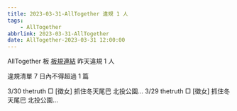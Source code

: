 ```yaml
---
title: 2023-03-31-AllTogether 違規 1 人
tags:
    - AllTogether
abbrlink: 2023-03-31-AllTogether
date: AllTogether-2023-03-31 12:00:00
---
```

AllTogether 板 [板規連結](https://www.ptt.cc/bbs/AllTogether/M.1643211430.A.5FB.html)
昨天違規 1 人
<!-- more -->

違規清單
7 日內不得超過 1 篇

3/30 thetruth □ [徵女] 抓住冬天尾巴 北投公園…
3/29 thetruth □ [徵女] 抓住冬天尾巴 北投公園…